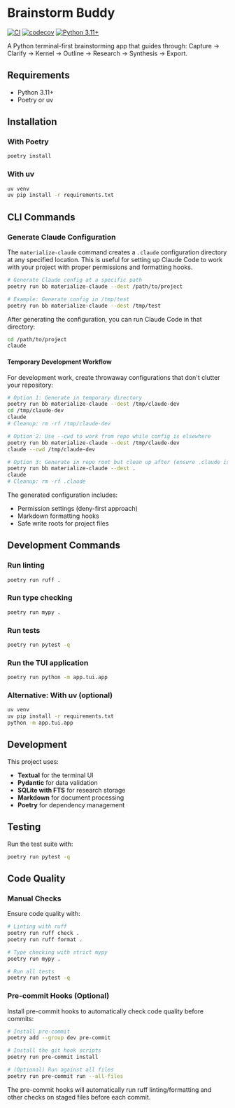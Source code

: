 # Brainstorm Buddy

[![CI](https://github.com/jbmiller10/brainstormbuddy/actions/workflows/ci.yml/badge.svg)](https://github.com/jbmiller10/brainstormbuddy/actions/workflows/ci.yml)
[![codecov](https://codecov.io/gh/jbmiller10/brainstormbuddy/branch/main/graph/badge.svg)](https://codecov.io/gh/jbmiller10/brainstormbuddy)
[![Python 3.11+](https://img.shields.io/badge/python-3.11+-blue.svg)](https://www.python.org/downloads/)

A Python terminal-first brainstorming app that guides through: Capture → Clarify → Kernel → Outline → Research → Synthesis → Export.

## Requirements

- Python 3.11+
- Poetry or uv

## Installation

### With Poetry

```bash
poetry install
```

### With uv

```bash
uv venv
uv pip install -r requirements.txt
```

## CLI Commands

### Generate Claude Configuration

The `materialize-claude` command creates a `.claude` configuration directory at any specified location. This is useful for setting up Claude Code to work with your project with proper permissions and formatting hooks.

```bash
# Generate Claude config at a specific path
poetry run bb materialize-claude --dest /path/to/project

# Example: Generate config in /tmp/test
poetry run bb materialize-claude --dest /tmp/test
```

After generating the configuration, you can run Claude Code in that directory:

```bash
cd /path/to/project
claude
```

#### Temporary Development Workflow

For development work, create throwaway configurations that don't clutter your repository:

```bash
# Option 1: Generate in temporary directory
poetry run bb materialize-claude --dest /tmp/claude-dev
cd /tmp/claude-dev
claude
# Cleanup: rm -rf /tmp/claude-dev

# Option 2: Use --cwd to work from repo while config is elsewhere
poetry run bb materialize-claude --dest /tmp/claude-dev
claude --cwd /tmp/claude-dev

# Option 3: Generate in repo root but clean up after (ensure .claude is git-ignored)
poetry run bb materialize-claude --dest .
claude
# Cleanup: rm -rf .claude
```

The generated configuration includes:
- Permission settings (deny-first approach)
- Markdown formatting hooks
- Safe write roots for project files

## Development Commands

### Run linting

```bash
poetry run ruff .
```

### Run type checking

```bash
poetry run mypy .
```

### Run tests

```bash
poetry run pytest -q
```

### Run the TUI application

```bash
poetry run python -m app.tui.app
```

### Alternative: With uv (optional)

```bash
uv venv
uv pip install -r requirements.txt
python -m app.tui.app
```

## Development

This project uses:
- **Textual** for the terminal UI
- **Pydantic** for data validation
- **SQLite with FTS** for research storage
- **Markdown** for document processing
- **Poetry** for dependency management

## Testing

Run the test suite with:

```bash
poetry run pytest -q
```

## Code Quality

### Manual Checks

Ensure code quality with:

```bash
# Linting with ruff
poetry run ruff check .
poetry run ruff format .

# Type checking with strict mypy
poetry run mypy .

# Run all tests
poetry run pytest -q
```

### Pre-commit Hooks (Optional)

Install pre-commit hooks to automatically check code quality before commits:

```bash
# Install pre-commit
poetry add --group dev pre-commit

# Install the git hook scripts
poetry run pre-commit install

# (Optional) Run against all files
poetry run pre-commit run --all-files
```

The pre-commit hooks will automatically run ruff linting/formatting and other checks on staged files before each commit.
